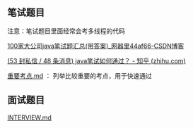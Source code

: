 ## 笔试题目

注意：笔试题目里面经常会考多线程的代码

[100家大公司java笔试题汇总(带答案)_网器里44af66-CSDN博客](https://blog.csdn.net/sinat_25398439/article/details/53172105?locationNum=7&fps=1)

[(53 封私信 / 48 条消息) java笔试如何通过？ - 知乎 (zhihu.com)](https://www.zhihu.com/question/276956592)

 [重要考点.md](重要考点.md) ： 列举比较重要的考点，用于快速通过





## 面试题目

 [INTERVIEW.md](INTERVIEW.md) 